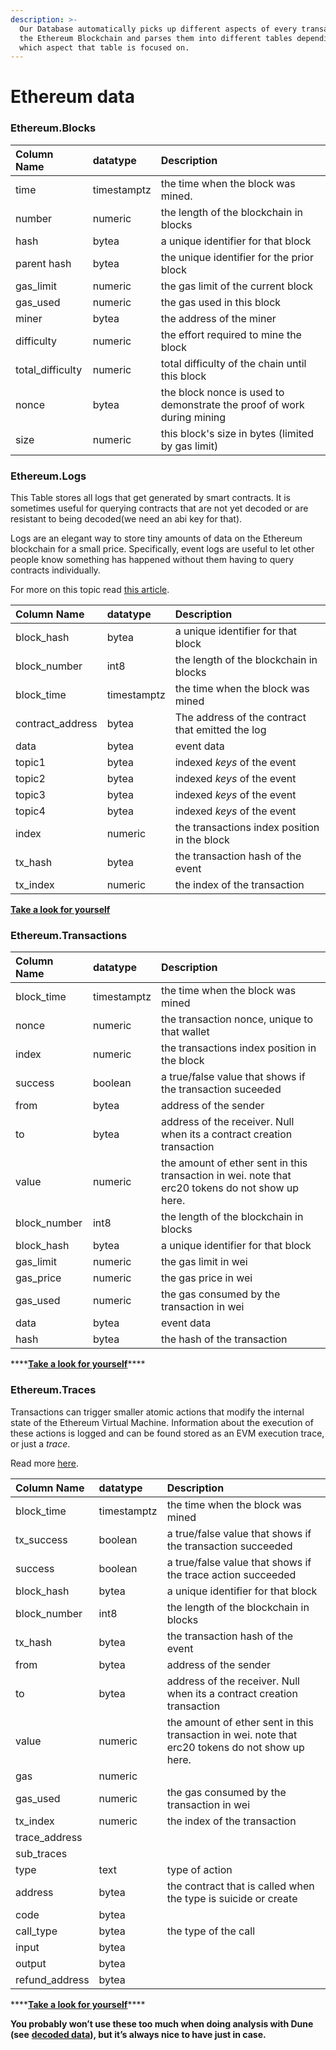 ```yaml
---
description: >-
  Our Database automatically picks up different aspects of every transaction on
  the Ethereum Blockchain and parses them into different tables depending on
  which aspect that table is focused on.
---
```


# Ethereum data

### Ethereum.Blocks

| **Column Name** | **datatype** | **Description** |
| :--- | :--- | :--- |
| time | timestamptz | the time when the block was mined. |
| number | numeric | the length of the blockchain in blocks |
| hash | bytea | a unique identifier for that block |
| parent hash | bytea | the unique identifier for the prior block |
| gas\_limit | numeric | the gas limit of the current block |
| gas\_used | numeric | the gas used in this block |
| miner | bytea | the address of the miner |
| difficulty | numeric | the effort required to mine the block |
| total\_difficulty | numeric | total difficulty of the chain until this block |
| nonce | bytea | the block nonce is used to demonstrate the proof of work during mining |
| size | numeric | this block's size in bytes \(limited by gas limit\) |

### 

### Ethereum.Logs

This Table stores all logs that get generated by smart contracts. It is sometimes useful for querying contracts that are not yet decoded or are resistant to being decoded\(we need an abi key for that\).

Logs are an elegant way to store tiny amounts of data on the Ethereum blockchain for a small price. Specifically, event logs are useful to let other people know something has happened without them having to query contracts individually.

For more on this topic read [this article](https://medium.com/mycrypto/understanding-event-logs-on-the-ethereum-blockchain-f4ae7ba50378).

| **Column Name** | **datatype** | **Description** |
| :--- | :--- | :--- |
| block\_hash | bytea | a unique identifier for that block |
| block\_number | int8 | the length of the blockchain in blocks |
| block\_time | timestamptz | the time when the block was mined |
| contract\_address | bytea | The address of the contract that emitted the log |
| data | bytea | event data |
| topic1 | bytea |  indexed _keys_ of the event |
| topic2 | bytea |  indexed _keys_ of the event |
| topic3 | bytea |  indexed _keys_ of the event |
| topic4 | bytea |  indexed _keys_ of the event |
| index | numeric | the transactions index position in the block |
| tx\_hash | bytea | the transaction hash of the event |
| tx\_index | numeric | the index of the transaction |

[**Take a look for yourself**](https://duneanalytics.com/queries/38957)

### Ethereum.Transactions

| **Column Name** | **datatype** | **Description** |
| :--- | :--- | :--- |
| block\_time | timestamptz | the time when the block was mined |
| nonce | numeric | the transaction nonce, unique to that wallet |
| index | numeric | the transactions index position in the block |
| success | boolean | a true/false value that shows if the transaction suceeded |
| from | bytea | address of the sender |
| to | bytea | address of the receiver. Null when its a contract creation transaction |
| value | numeric | the amount of ether sent in this transaction in wei. note that erc20 tokens do not show up here. |
| block\_number | int8 | the length of the blockchain in blocks |
| block\_hash | bytea | a unique identifier for that block |
| gas\_limit | numeric | the gas limit in wei |
| gas\_price | numeric | the gas price in wei |
| gas\_used | numeric | the gas consumed by the transaction in wei |
| data | bytea | event data |
| hash | bytea | the hash of the transaction |

\*\*\*\*[**Take a look for yourself**](https://duneanalytics.com/queries/38964)\*\*\*\*

### Ethereum.Traces

 Transactions can trigger smaller atomic actions that modify the internal state of the Ethereum Virtual Machine. Information about the execution of these actions is logged and can be found stored as an EVM execution trace, or just a _trace_.  
  
Read more [here](https://medium.com/chainalysis/ethereum-traces-not-transactions-3f0533d26aa).

| **Column Name** | **datatype** | **Description** |
| :--- | :--- | :--- |
| block\_time | timestamptz | the time when the block was mined |
| tx\_success | boolean | a true/false value that shows if the transaction succeeded |
| success | boolean | a true/false value that shows if the trace action succeeded |
| block\_hash | bytea | a unique identifier for that block |
| block\_number | int8 | the length of the blockchain in blocks |
| tx\_hash | bytea | the transaction hash of the event |
| from | bytea | address of the sender |
| to | bytea | address of the receiver. Null when its a contract creation transaction |
| value | numeric | the amount of ether sent in this transaction in wei. note that erc20 tokens do not show up here. |
| gas | numeric |  |
| gas\_used | numeric | the gas consumed by the transaction in wei |
| tx\_index | numeric | the index of the transaction |
| trace\_address |  |  |
| sub\_traces |  |  |
| type | text | type of action |
| address | bytea | the contract that is called when the type is suicide or create |
| code | bytea |  |
| call\_type | bytea | the type of the call |
| input | bytea |  |
| output | bytea |  |
| refund\_address | bytea |  |

\*\*\*\*[**Take a look for yourself**](https://duneanalytics.com/queries/38730)\*\*\*\*

**You probably won’t use these too much when doing analysis with Dune \(see** [**decoded data**](../decoded-data.md)**\), but it’s always nice to have just in case.**

